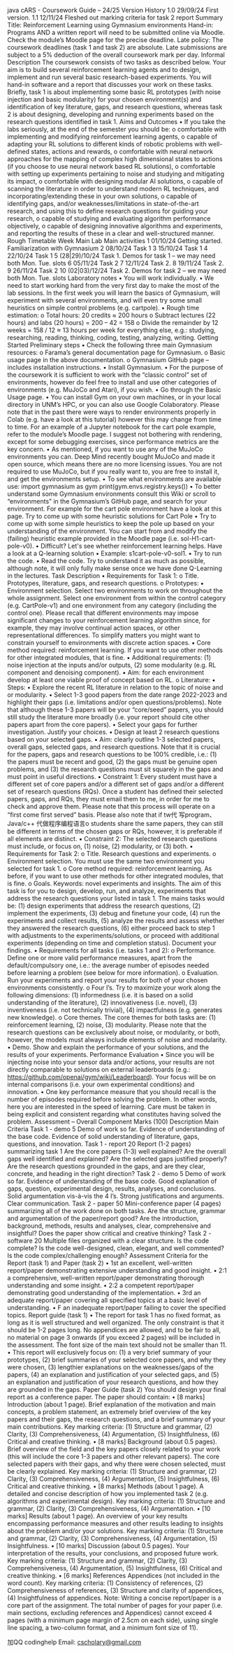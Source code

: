 java cARS - Coursework Guide – 24/25 Version History 1.0 29/09/24 First version. 1.1 12/11/24 Fleshed out marking criteria for task 2 report Summary Title: Reinforcement Learning using Gymnasium environments Hand-in: Programs AND a written report will need to be submitted online via Moodle. Check the module’s Moodle page for the precise deadline. Late policy: The coursework deadlines (task 1 and task 2) are absolute. Late submissions are subject to a 5% deduction of the overall coursework mark per day. Informal Description The coursework consists of two tasks as described below. Your aim is to build several reinforcement learning agents and to design, implement and run several basic research-based experiments. You will hand-in software and a report that discusses your work on these tasks. Briefly, task 1 is about implementing some basic RL prototypes (with noise injection and basic modularity) for your chosen environment(s) and identification of key literature, gaps, and research questions, whereas task 2 is about designing, developing and running experiments based on the research questions identified in task 1. Aims and Outcomes • If you take the labs seriously, at the end of the semester you should be: o comfortable with implementing and modifying reinforcement learning agents, o capable of adapting your RL solutions to different kinds of robotic problems with well-defined states, actions and rewards, o comfortable with neural network approaches for the mapping of complex high dimensional states to actions (if you choose to use neural network based RL solutions), o comfortable with setting up experiments pertaining to noise and studying and mitigating its impact, o comfortable with designing modular AI solutions, o capable of scanning the literature in order to understand modern RL techniques, and incorporating/extending these in your own solutions, o capable of identifying gaps, and/or weaknesses/limitations in state-of-the-art research, and using this to define research questions for guiding your research, o capable of studying and evaluating algorithm performance objectively, o capable of designing innovative algorithms and experiments, and reporting the results of these in a clear and well-structured manner. Rough Timetable Week Main Lab Main activities 1 01/10/24 Getting started. Familiarization with Gymnasium 2 08/10/24 Task 1 3 15/10/24 Task 1 4 22/10/24 Task 1 5 (28|29)/10/24 Task 1. Demos for task 1 – we may need both Mon. Tue. slots 6 05/11/24 Task 2 7 12/11/24 Task 2. 8 19/11/24 Task 2. 9 26/11/24 Task 2 10 (02|03)/12/24 Task 2. Demos for task 2 – we may need both Mon. Tue. slots Laboratory notes • You will work individually. • We need to start working hard from the very first day to make the most of the lab sessions. In the first week you will learn the basics of Gymnasium, will experiment with several environments, and will even try some small heuristics on simple control problems (e.g. cartpole). • Rough time estimation: o Total hours: 20 credits ≈ 200 hours o Subtract lectures (22 hours) and labs (20 hours) = 200 – 42 = 158 o Divide the remainder by 12 weeks = 158 / 12 ≈ 13 hours per week for everything else, e.g.: studying, researching, reading, thinking, coding, testing, analyzing, writing. Getting Started Preliminary steps • Check the following three main Gymnasium resources: o Farama’s general documentation page for Gymnasium. o Basic usage page in the above documentation. o Gymnasium GitHub page – includes installation instructions. • Install Gymnasium. • For the purpose of the coursework it is sufficient to work with the “classic control” set of environments, however do feel free to install and use other categories of environments (e.g. MuJoCo and Atari), if you wish. • Go through the Basic Usage page. • You can install Gym on your own machines, or in your local directory in UNM’s HPC, or you can also use Google Colaboratory. Please note that in the past there were ways to render environments properly in Colab (e.g. have a look at this tutorial) however this may change from time to time. For an example of a Jupyter notebook for the cart pole example, refer to the module’s Moodle page. I suggest not bothering with rendering, except for some debugging exercises, since performance metrics are the key concern. • As mentioned, if you want to use any of the MuJoCo environments you can. Deep Mind recently bought MuJoCo and made it open source, which means there are no more licensing issues. You are not required to use MuJoCo, but if you really want to, you are free to install it, and get the environments setup. • To see what environments are available use: import gymnasium as gym print(gym.envs.registry.keys()) • To better understand some Gymnasium environments consult this Wiki or scroll to “environments” in the Gymnasium’s GitHub page, and search for your environment. For example for the cart pole environment have a look at this page. Try to come up with some heuristic solutions for Cart Pole • Try to come up with some simple heuristics to keep the pole up based on your understanding of the environment. You can start from and modify the (failing) heuristic example provided in the Moodle page (i.e. sol-H1-cart-pole-v0). • Difficult? Let's see whether reinforcement learning helps. Have a look at a Q-learning solution • Example: s1cart-pole-v0-sol1. • Try to run the code. • Read the code. Try to understand it as much as possible, although note, it will only fully make sense once we have done Q-Learning in the lectures. Task Description • Requirements for Task 1: o Title. Prototypes, literature, gaps, and research questions. o Prototypes: ▪ Environment selection. Select two environments to work on throughout the whole assignment. Select one environment from within the control category (e.g. CartPole-v1) and one environment from any category (including the control one). Please recall that different environments may impose significant changes to your reinforcement learning algorithm since, for example, they may involve continual action spaces, or other representational differences. To simplify matters you might want to constrain yourself to environments with discrete action spaces. ▪ Core method required: reinforcement learning. If you want to use other methods for other integrated modules, that is fine. ▪ Additional requirements: (1) noise injection at the inputs and/or outputs, (2) some modularity (e.g. RL component and denoising component). ▪ Aim: for each environment develop at least one viable proof of concept based on RL. o Literature: ▪ Steps: • Explore the recent RL literature in relation to the topic of noise and or modularity. • Select 1-3 good papers from the date range 2022-2023 and highlight their gaps (i.e. limitations and/or open questions/problems). Note that although these 1-3 papers will be your “core/seed” papers, you should still study the literature more broadly (i.e. your report should cite other papers apart from the core papers). • Select your gaps for further investigation. Justify your choices. • Design at least 2 research questions based on your selected gaps. ▪ Aim: clearly outline 1-3 selected papers, overall gaps, selected gaps, and research questions. Note that it is crucial for the papers, gaps and research questions to be 100% credible, i.e.: (1) the papers must be recent and good, (2) the gaps must be genuine open problems, and (3) the research questions must sit squarely in the gaps and must point in useful directions. ▪ Constraint 1: Every student must have a different set of core papers and/or a different set of gaps and/or a different set of research questions (RQs). Once a student has defined their selected papers, gaps, and RQs, they must email them to me, in order for me to check and approve them. Please note that this process will operate on a “first come first served” basis. Please also note that if tw代 写program、Java/c++ 代做程序编程语言o students share the same papers, they can still be different in terms of the chosen gaps or RQs, however, it is preferable if all elements are distinct. ▪ Constraint 2: The selected research questions must include, or focus on, (1) noise, (2) modularity, or (3) both. • Requirements for Task 2: o Title. Research questions and experiments. o Environment selection. You must use the same two environment you selected for task 1. o Core method required: reinforcement learning. As before, if you want to use other methods for other integrated modules, that is fine. o Goals. Keywords: novel experiments and insights. The aim of this task is for you to design, develop, run, and analyze, experiments that address the research questions your listed in task 1. The mains tasks would be: (1) design experiments that address the research questions, (2) implement the experiments, (3) debug and finetune your code, (4) run the experiments and collect results, (5) analyze the results and assess whether they answered the research questions, (6) either proceed back to step 1 with adjustments to the experiments/solutions, or proceed with additional experiments (depending on time and completion status). Document your findings. • Requirements for all tasks (i.e. tasks 1 and 2): o Performance. Define one or more valid performance measures, apart from the default/compulsory one, i.e.: the average number of episodes needed before learning a problem (see below for more information). o Evaluation. Run your experiments and report your results for both of your chosen environments consistently. o Four I’s. Try to maximize your work along the following dimensions: (1) informedness (i.e. it is based on a solid understanding of the literature), (2) innovativeness (i.e. novel), (3) inventiveness (i.e. not technically trivial), (4) impactfulness (e.g. generates new knowledge). o Core themes. The core themes for both tasks are: (1) reinforcement learning, (2) noise, (3) modularity. Please note that the research questions can be exclusively about noise, or modularity, or both, however, the models must always include elements of noise and modularity. • Demo. Show and explain the performance of your solutions, and the results of your experiments. Performance Evaluation • Since you will be injecting noise into your sensor data and/or actions, your results are not directly comparable to solutions on external leaderboards (e.g.: https://github.com/openai/gym/wiki/Leaderboard). Your focus will be on internal comparisons (i.e. your own experimental conditions) and innovation. • One key performance measure that you should recall is the number of episodes required before solving the problem. In other words, here you are interested in the speed of learning. Care must be taken in being explicit and consistent regarding what constitutes having solved the problem. Assessment – Overall Component Marks (100) Description Main Criteria Task 1 - demo 5 Demo of work so far. Evidence of understanding of the base code. Evidence of solid understanding of literature, gaps, questions, and innovation. Task 1 - report 20 Report (1-2 pages) summarizing task 1 Are the core papers (1-3) well explained? Are the overall gaps well identified and explained? Are the selected gaps justified properly? Are the research questions grounded in the gaps, and are they clear, concrete, and heading in the right direction? Task 2 - demo 5 Demo of work so far. Evidence of understanding of the base code. Good explanation of gaps, question, experimental design, results, analyses, and conclusions. Solid argumentation vis-à-vis the 4 I’s. Strong justifications and arguments. Clear communication. Task 2 - paper 50 Mini-conference paper (4 pages) summarizing all of the work done on both tasks. Are the structure, grammar and argumentation of the paper/report good? Are the introduction, background, methods, results and analyses, clear, comprehensive and insightful? Does the paper show critical and creative thinking? Task 2 - software 20 Multiple files organized with a clear structure. Is the code complete? Is the code well-designed, clean, elegant, and well commented? Is the code complex/challenging enough? Assessment Criteria for the Report (task 1) and Paper (task 2) • 1st an excellent, well-written report/paper demonstrating extensive understanding and good insight. • 2:1 a comprehensive, well-written report/paper demonstrating thorough understanding and some insight. • 2:2 a competent report/paper demonstrating good understanding of the implementation. • 3rd an adequate report/paper covering all specified topics at a basic level of understanding. • F an inadequate report/paper failing to cover the specified topics. Report guide (task 1) • The report for task 1 has no fixed format, as long as it is well structured and well organized. The only constraint is that it should be 1-2 pages long. No appendices are allowed, and to be fair to all, no material on page 3 onwards (if you exceed 2 pages) will be included in the assessment. The font size of the main text should not be smaller than 11. • This report will exclusively focus on: (1) a very brief summary of your prototypes, (2) brief summaries of your selected core papers, and why they were chosen, (3) lengthier explanations on the weaknesses/gaps of the papers, (4) an explanation and justification of your selected gaps, and (5) an explanation and justification of your research questions, and how they are grounded in the gaps. Paper Guide (task 2) You should design your final report as a conference paper. The paper should contain: • [8 marks] Introduction (about 1 page). Brief explanation of the motivation and main concepts, a problem statement, an extremely brief overview of the key papers and their gaps, the research questions, and a brief summary of your main contributions. Key marking criteria: (1) Structure and grammar, (2) Clarity, (3) Comprehensiveness, (4) Argumentation, (5) Insightfulness, (6) Critical and creative thinking. • [8 marks] Background (about 0.5 pages). Brief overview of the field and the key papers closely related to your work (this will include the core 1-3 papers and other relevant papers). The core selected papers with their gaps, and why there were chosen selected, must be clearly explained. Key marking criteria: (1) Structure and grammar, (2) Clarity, (3) Comprehensiveness, (4) Argumentation, (5) Insightfulness, (6) Critical and creative thinking. • [8 marks] Methods (about 1 page). A detailed and concise description of how you implemented task 2 (e.g. algorithms and experimental design). Key marking criteria: (1) Structure and grammar, (2) Clarity, (3) Comprehensiveness, (4) Argumentation. • [10 marks] Results (about 1 page). An overview of your key results encompassing performance measures and other results leading to insights about the problem and/or your solutions. Key marking criteria: (1) Structure and grammar, (2) Clarity, (3) Comprehensiveness, (4) Argumentation, (5) Insightfulness. • [10 marks] Discussion (about 0.5 pages). Your interpretation of the results, your conclusions, and proposed future work. Key marking criteria: (1) Structure and grammar, (2) Clarity, (3) Comprehensiveness, (4) Argumentation, (5) Insightfulness, (6) Critical and creative thinking. • [6 marks] References Appendices (not included in the word count). Key marking criteria: (1) Consistency of references, (2) Comprehensiveness of references, (3) Structure and clarity of appendices, (4) Insightfulness of appendices. Note: Writing a concise report/paper is a core part of the assignment. The total number of pages for your paper (i.e. main sections, excluding references and Appendices) cannot exceed 4 pages (with a minimum page margin of 2.5cm on each side), using single line spacing, a two-column format, and a minimum font size of 11).

加QQ codinghelp Email: cscholary@gmail.com

